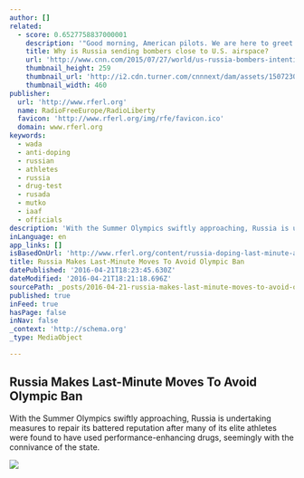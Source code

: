 ```yaml
---
author: []
related:
  - score: 0.6527758837000001
    description: '"Good morning, American pilots. We are here to greet you on your Fourth of July Independence Day," they said, according to the North American Aerospace Defense Command. U.S. fighters also intercepted two other Russian Tu-95 bombers the same day off the southern coast of Alaska.'
    title: Why is Russia sending bombers close to U.S. airspace?
    url: 'http://www.cnn.com/2015/07/27/world/us-russia-bombers-intentions/index.html'
    thumbnail_height: 259
    thumbnail_url: 'http://i2.cdn.turner.com/cnnnext/dam/assets/150723082921-01-russian-tu-95-bomber-file-0723-large-169.jpg'
    thumbnail_width: 460
publisher:
  url: 'http://www.rferl.org'
  name: RadioFreeEurope/RadioLiberty
  favicon: 'http://www.rferl.org/img/rfe/favicon.ico'
  domain: www.rferl.org
keywords:
  - wada
  - anti-doping
  - russian
  - athletes
  - russia
  - drug-test
  - rusada
  - mutko
  - iaaf
  - officials
description: 'With the Summer Olympics swiftly approaching, Russia is undertaking measures to repair its battered reputation after many of its elite athletes were found to have used performance-enhancing drugs, seemingly with the connivance of the state.'
inLanguage: en
app_links: []
isBasedOnUrl: 'http://www.rferl.org/content/russia-doping-last-minute-attempt-to-avoid-olympic-ban/27689019.html'
title: Russia Makes Last-Minute Moves To Avoid Olympic Ban
datePublished: '2016-04-21T18:23:45.630Z'
dateModified: '2016-04-21T18:21:18.696Z'
sourcePath: _posts/2016-04-21-russia-makes-last-minute-moves-to-avoid-olympic-ban.md
published: true
inFeed: true
hasPage: false
inNav: false
_context: 'http://schema.org'
_type: MediaObject

---
```

<article style=""><h1>Russia Makes Last-Minute Moves To Avoid Olympic Ban</h1><p>With the Summer Olympics swiftly approaching, Russia is undertaking measures to repair its battered reputation after many of its elite athletes were found to have used performance-enhancing drugs, seemingly with the connivance of the state.</p><img src="http://gdb.rferl.org/18915A3E-C943-41B8-81FA-53B19A192D67_mw1024_mh1024_s.jpg" /></article>